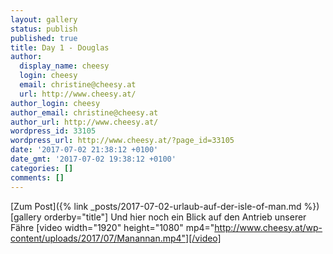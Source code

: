 ```yaml
---
layout: gallery
status: publish
published: true
title: Day 1 - Douglas
author:
  display_name: cheesy
  login: cheesy
  email: christine@cheesy.at
  url: http://www.cheesy.at/
author_login: cheesy
author_email: christine@cheesy.at
author_url: http://www.cheesy.at/
wordpress_id: 33105
wordpress_url: http://www.cheesy.at/?page_id=33105
date: '2017-07-02 21:38:12 +0100'
date_gmt: '2017-07-02 19:38:12 +0100'
categories: []
comments: []
---
```


[Zum Post]({% link _posts/2017-07-02-urlaub-auf-der-isle-of-man.md %})
[gallery orderby="title"]
Und hier noch ein Blick auf den Antrieb unserer Fähre
[video width="1920" height="1080" mp4="http://www.cheesy.at/wp-content/uploads/2017/07/Manannan.mp4"][/video]
